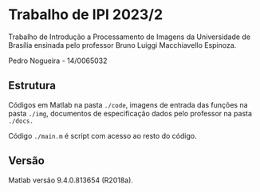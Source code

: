 # Trabalho de IPI 2023/2

Trabalho de Introdução a Processamento de Imagens da Universidade de Brasília ensinada pelo professor Bruno Luiggi Macchiavello Espinoza.  

Pedro Nogueira - 14/0065032  

## Estrutura

Códigos em Matlab na pasta `./code`, imagens de entrada das funções na pasta `./img`, documentos de especificação dados pelo professor na pasta `./docs.`  

Código `./main.m` é script com acesso ao resto do código.  

## Versão

Matlab versão 9.4.0.813654 (R2018a).  
